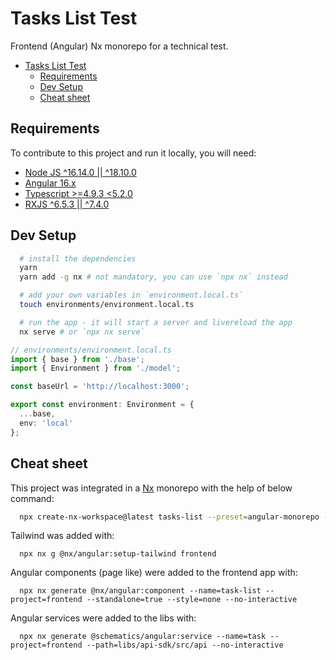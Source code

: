 # Tasks List Test

Frontend (Angular) Nx monorepo for a technical test.

- [Tasks List Test](#tasks-list-test)
  - [Requirements](#requirements)
  - [Dev Setup](#dev-setup)
  - [Cheat sheet](#cheat-sheet)

## Requirements

To contribute to this project and run it locally, you will need:

- [Node JS ^16.14.0 || ^18.10.0](https://nodejs.org/en)
- [Angular 16.x](https://angular.io/guide/versions)
- [Typescript >=4.9.3 <5.2.0](https://www.typescriptlang.org)
- [RXJS ^6.5.3 || ^7.4.0](https://rxjs.dev/)

## Dev Setup

```bash
  # install the dependencies
  yarn
  yarn add -g nx # not mandatory, you can use `npx nx` instead

  # add your own variables in `environment.local.ts`
  touch environments/environment.local.ts

  # run the app - it will start a server and livereload the app
  nx serve # or `npx nx serve`
```

```ts
// environments/environment.local.ts
import { base } from './base';
import { Environment } from './model';

const baseUrl = 'http://localhost:3000';

export const environment: Environment = {
  ...base,
  env: 'local'
};
```

## Cheat sheet

This project was integrated in a [Nx](https://nx.dev) monorepo with the help of below command:

```bash
  npx create-nx-workspace@latest tasks-list --preset=angular-monorepo --appName=frontend --e2eTestRunner=cypress --interactive=false --routing=true --standaloneApi=true --style=scss --nxCloud=false --packageManager=yarn
```

Tailwind was added with:

```shell
  npx nx g @nx/angular:setup-tailwind frontend
```

Angular components (page like) were added to the frontend app with:

```shell
  npx nx generate @nx/angular:component --name=task-list --project=frontend --standalone=true --style=none --no-interactive
```

Angular services were added to the libs with:

```shell
  npx nx generate @schematics/angular:service --name=task --project=frontend --path=libs/api-sdk/src/api --no-interactive
```
